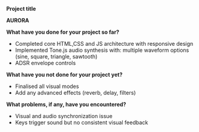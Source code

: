 **Project title**

**AURORA**

**What have you done for your project so far?**
- Completed core HTML,CSS and JS architecture with responsive design
- Implemented Tone.js audio synthesis with: multiple waveform options (sine, square, triangle, sawtooth)
- ADSR envelope controls

**What have you not done for your project yet?**
- Finalised all visual modes 
- Add any advanced effects (reverb, delay, filters)

**What problems, if any, have you encountered?**
- Visual and audio synchronization issue
- Keys trigger sound but no consistent visual feedback

